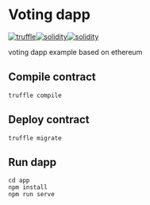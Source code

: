 # Voting dapp

[![truffle ](https://img.shields.io/badge/truffle-5.4.12-blue)](http://trufflesuite.com/)[![solidity ](https://img.shields.io/badge/solidity-0.8.7-orange)](http://trufflesuite.com/)[![solidity ](https://img.shields.io/badge/vue-2.6.11-green)](https://docs.soliditylang.org/)

voting dapp example based on ethereum 

## Compile contract

```shell
truffle compile
```

## Deploy contract

```
truffle migrate
```

## Run dapp

```shell
cd app
npm install
npm run serve
```

